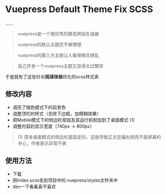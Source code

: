 # Vuepress Default Theme Fix SCSS

......

> vuepress是一个很优秀的静态网站生成器

> vuepress的默认主题还不够理想

> vuepress的第三方主题让人看得眼花缭乱

> 自己开发一个vuepress主题又显得太过繁琐

于是就有了这张针对**阅读体验**优化的scss样式表

## 修改内容

- 调亮了暗色模式下的前景色
- 调整顶栏的样式（去除下边框，加模糊效果）
- 把Mobile模式下的侧边栏按钮及其运行机制加到了桌面模式 (1)
- 调整内容的显示宽度（740px -> 800px）

> (1) 原本桌面模式的侧边栏是固定的，这就导致正文在偏右侧而不是屏幕的中心，作者表示非常不爽

## 使用方法
- 下载
- 把index.scss丢到项目中的.vuepress/styles文件夹中
- dev一下看看喜不喜欢
